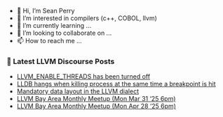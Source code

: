 - 👋 Hi, I’m Sean Perry
- 👀 I’m interested in compilers (c++, COBOL, llvm)
- 🌱 I’m currently learning ...
- 💞️ I’m looking to collaborate on ...
- 📫 How to reach me ...

<!---
s66perry/s66perry is a ✨ special ✨ repository because its `README.md` (this file) appears on your GitHub profile.
You can click the Preview link to take a look at your changes.
--->
### 📕 Latest LLVM Discourse Posts

<!-- DISCOURSE-LLVM:START -->
- [LLVM_ENABLE_THREADS has been turned off](https://discourse.llvm.org/t/llvm-enable-threads-has-been-turned-off/85916#post_1)
- [LLDB hangs when killing process at the same time a breakpoint is hit](https://discourse.llvm.org/t/lldb-hangs-when-killing-process-at-the-same-time-a-breakpoint-is-hit/85913#post_2)
- [Mandatory data layout in the LLVM dialect](https://discourse.llvm.org/t/mandatory-data-layout-in-the-llvm-dialect/85875#post_12)
- [LLVM Bay Area Monthly Meetup &lpar;Mon Mar 31 ‘25 6pm&rpar;](https://discourse.llvm.org/t/llvm-bay-area-monthly-meetup-mon-mar-31-25-6pm/85212#post_2)
- [LLVM Bay Area Monthly Meetup &lpar;Mon Apr 28 ‘25 6pm&rpar;](https://discourse.llvm.org/t/llvm-bay-area-monthly-meetup-mon-apr-28-25-6pm/85914#post_1)
<!-- DISCOURSE-LLVM:END -->
